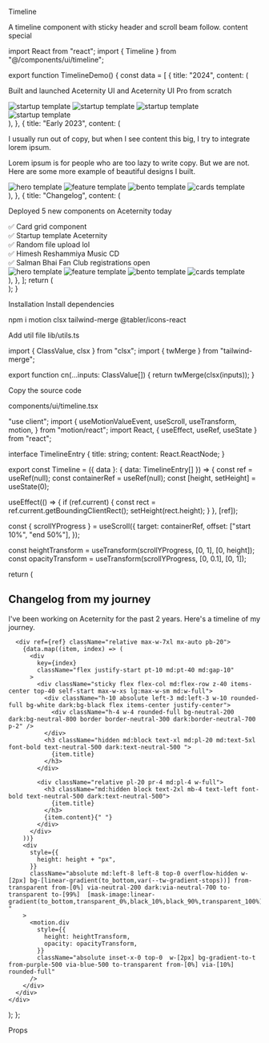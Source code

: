 Timeline

A timeline component with sticky header and scroll beam follow.
content
special

import React from "react";
import { Timeline } from "@/components/ui/timeline";

export function TimelineDemo() {
const data = [
{
title: "2024",
content: (
<div>
<p className="mb-8 text-xs font-normal text-neutral-800 md:text-sm dark:text-neutral-200">
Built and launched Aceternity UI and Aceternity UI Pro from scratch
</p>
<div className="grid grid-cols-2 gap-4">
<img
              src="https://assets.aceternity.com/templates/startup-1.webp"
              alt="startup template"
              width={500}
              height={500}
              className="h-20 w-full rounded-lg object-cover shadow-[0_0_24px_rgba(34,_42,_53,_0.06),_0_1px_1px_rgba(0,_0,_0,_0.05),_0_0_0_1px_rgba(34,_42,_53,_0.04),_0_0_4px_rgba(34,_42,_53,_0.08),_0_16px_68px_rgba(47,_48,_55,_0.05),_0_1px_0_rgba(255,_255,_255,_0.1)_inset] md:h-44 lg:h-60"
            />
<img
              src="https://assets.aceternity.com/templates/startup-2.webp"
              alt="startup template"
              width={500}
              height={500}
              className="h-20 w-full rounded-lg object-cover shadow-[0_0_24px_rgba(34,_42,_53,_0.06),_0_1px_1px_rgba(0,_0,_0,_0.05),_0_0_0_1px_rgba(34,_42,_53,_0.04),_0_0_4px_rgba(34,_42,_53,_0.08),_0_16px_68px_rgba(47,_48,_55,_0.05),_0_1px_0_rgba(255,_255,_255,_0.1)_inset] md:h-44 lg:h-60"
            />
<img
              src="https://assets.aceternity.com/templates/startup-3.webp"
              alt="startup template"
              width={500}
              height={500}
              className="h-20 w-full rounded-lg object-cover shadow-[0_0_24px_rgba(34,_42,_53,_0.06),_0_1px_1px_rgba(0,_0,_0,_0.05),_0_0_0_1px_rgba(34,_42,_53,_0.04),_0_0_4px_rgba(34,_42,_53,_0.08),_0_16px_68px_rgba(47,_48,_55,_0.05),_0_1px_0_rgba(255,_255,_255,_0.1)_inset] md:h-44 lg:h-60"
            />
<img
              src="https://assets.aceternity.com/templates/startup-4.webp"
              alt="startup template"
              width={500}
              height={500}
              className="h-20 w-full rounded-lg object-cover shadow-[0_0_24px_rgba(34,_42,_53,_0.06),_0_1px_1px_rgba(0,_0,_0,_0.05),_0_0_0_1px_rgba(34,_42,_53,_0.04),_0_0_4px_rgba(34,_42,_53,_0.08),_0_16px_68px_rgba(47,_48,_55,_0.05),_0_1px_0_rgba(255,_255,_255,_0.1)_inset] md:h-44 lg:h-60"
            />
</div>
</div>
),
},
{
title: "Early 2023",
content: (
<div>
<p className="mb-8 text-xs font-normal text-neutral-800 md:text-sm dark:text-neutral-200">
I usually run out of copy, but when I see content this big, I try to
integrate lorem ipsum.
</p>
<p className="mb-8 text-xs font-normal text-neutral-800 md:text-sm dark:text-neutral-200">
Lorem ipsum is for people who are too lazy to write copy. But we are
not. Here are some more example of beautiful designs I built.
</p>
<div className="grid grid-cols-2 gap-4">
<img
              src="https://assets.aceternity.com/pro/hero-sections.png"
              alt="hero template"
              width={500}
              height={500}
              className="h-20 w-full rounded-lg object-cover shadow-[0_0_24px_rgba(34,_42,_53,_0.06),_0_1px_1px_rgba(0,_0,_0,_0.05),_0_0_0_1px_rgba(34,_42,_53,_0.04),_0_0_4px_rgba(34,_42,_53,_0.08),_0_16px_68px_rgba(47,_48,_55,_0.05),_0_1px_0_rgba(255,_255,_255,_0.1)_inset] md:h-44 lg:h-60"
            />
<img
              src="https://assets.aceternity.com/features-section.png"
              alt="feature template"
              width={500}
              height={500}
              className="h-20 w-full rounded-lg object-cover shadow-[0_0_24px_rgba(34,_42,_53,_0.06),_0_1px_1px_rgba(0,_0,_0,_0.05),_0_0_0_1px_rgba(34,_42,_53,_0.04),_0_0_4px_rgba(34,_42,_53,_0.08),_0_16px_68px_rgba(47,_48,_55,_0.05),_0_1px_0_rgba(255,_255,_255,_0.1)_inset] md:h-44 lg:h-60"
            />
<img
              src="https://assets.aceternity.com/pro/bento-grids.png"
              alt="bento template"
              width={500}
              height={500}
              className="h-20 w-full rounded-lg object-cover shadow-[0_0_24px_rgba(34,_42,_53,_0.06),_0_1px_1px_rgba(0,_0,_0,_0.05),_0_0_0_1px_rgba(34,_42,_53,_0.04),_0_0_4px_rgba(34,_42,_53,_0.08),_0_16px_68px_rgba(47,_48,_55,_0.05),_0_1px_0_rgba(255,_255,_255,_0.1)_inset] md:h-44 lg:h-60"
            />
<img
              src="https://assets.aceternity.com/cards.png"
              alt="cards template"
              width={500}
              height={500}
              className="h-20 w-full rounded-lg object-cover shadow-[0_0_24px_rgba(34,_42,_53,_0.06),_0_1px_1px_rgba(0,_0,_0,_0.05),_0_0_0_1px_rgba(34,_42,_53,_0.04),_0_0_4px_rgba(34,_42,_53,_0.08),_0_16px_68px_rgba(47,_48,_55,_0.05),_0_1px_0_rgba(255,_255,_255,_0.1)_inset] md:h-44 lg:h-60"
            />
</div>
</div>
),
},
{
title: "Changelog",
content: (
<div>
<p className="mb-4 text-xs font-normal text-neutral-800 md:text-sm dark:text-neutral-200">
Deployed 5 new components on Aceternity today
</p>
<div className="mb-8">
<div className="flex items-center gap-2 text-xs text-neutral-700 md:text-sm dark:text-neutral-300">
✅ Card grid component
</div>
<div className="flex items-center gap-2 text-xs text-neutral-700 md:text-sm dark:text-neutral-300">
✅ Startup template Aceternity
</div>
<div className="flex items-center gap-2 text-xs text-neutral-700 md:text-sm dark:text-neutral-300">
✅ Random file upload lol
</div>
<div className="flex items-center gap-2 text-xs text-neutral-700 md:text-sm dark:text-neutral-300">
✅ Himesh Reshammiya Music CD
</div>
<div className="flex items-center gap-2 text-xs text-neutral-700 md:text-sm dark:text-neutral-300">
✅ Salman Bhai Fan Club registrations open
</div>
</div>
<div className="grid grid-cols-2 gap-4">
<img
              src="https://assets.aceternity.com/pro/hero-sections.png"
              alt="hero template"
              width={500}
              height={500}
              className="h-20 w-full rounded-lg object-cover shadow-[0_0_24px_rgba(34,_42,_53,_0.06),_0_1px_1px_rgba(0,_0,_0,_0.05),_0_0_0_1px_rgba(34,_42,_53,_0.04),_0_0_4px_rgba(34,_42,_53,_0.08),_0_16px_68px_rgba(47,_48,_55,_0.05),_0_1px_0_rgba(255,_255,_255,_0.1)_inset] md:h-44 lg:h-60"
            />
<img
              src="https://assets.aceternity.com/features-section.png"
              alt="feature template"
              width={500}
              height={500}
              className="h-20 w-full rounded-lg object-cover shadow-[0_0_24px_rgba(34,_42,_53,_0.06),_0_1px_1px_rgba(0,_0,_0,_0.05),_0_0_0_1px_rgba(34,_42,_53,_0.04),_0_0_4px_rgba(34,_42,_53,_0.08),_0_16px_68px_rgba(47,_48,_55,_0.05),_0_1px_0_rgba(255,_255,_255,_0.1)_inset] md:h-44 lg:h-60"
            />
<img
              src="https://assets.aceternity.com/pro/bento-grids.png"
              alt="bento template"
              width={500}
              height={500}
              className="h-20 w-full rounded-lg object-cover shadow-[0_0_24px_rgba(34,_42,_53,_0.06),_0_1px_1px_rgba(0,_0,_0,_0.05),_0_0_0_1px_rgba(34,_42,_53,_0.04),_0_0_4px_rgba(34,_42,_53,_0.08),_0_16px_68px_rgba(47,_48,_55,_0.05),_0_1px_0_rgba(255,_255,_255,_0.1)_inset] md:h-44 lg:h-60"
            />
<img
              src="https://assets.aceternity.com/cards.png"
              alt="cards template"
              width={500}
              height={500}
              className="h-20 w-full rounded-lg object-cover shadow-[0_0_24px_rgba(34,_42,_53,_0.06),_0_1px_1px_rgba(0,_0,_0,_0.05),_0_0_0_1px_rgba(34,_42,_53,_0.04),_0_0_4px_rgba(34,_42,_53,_0.08),_0_16px_68px_rgba(47,_48,_55,_0.05),_0_1px_0_rgba(255,_255,_255,_0.1)_inset] md:h-44 lg:h-60"
            />
</div>
</div>
),
},
];
return (
<div className="relative w-full overflow-clip">
<Timeline data={data} />
</div>
);
}

Installation
Install dependencies

npm i motion clsx tailwind-merge @tabler/icons-react

Add util file
lib/utils.ts

import { ClassValue, clsx } from "clsx";
import { twMerge } from "tailwind-merge";

export function cn(...inputs: ClassValue[]) {
return twMerge(clsx(inputs));
}

Copy the source code

components/ui/timeline.tsx

"use client";
import {
useMotionValueEvent,
useScroll,
useTransform,
motion,
} from "motion/react";
import React, { useEffect, useRef, useState } from "react";

interface TimelineEntry {
title: string;
content: React.ReactNode;
}

export const Timeline = ({ data }: { data: TimelineEntry[] }) => {
const ref = useRef<HTMLDivElement>(null);
const containerRef = useRef<HTMLDivElement>(null);
const [height, setHeight] = useState(0);

useEffect(() => {
if (ref.current) {
const rect = ref.current.getBoundingClientRect();
setHeight(rect.height);
}
}, [ref]);

const { scrollYProgress } = useScroll({
target: containerRef,
offset: ["start 10%", "end 50%"],
});

const heightTransform = useTransform(scrollYProgress, [0, 1], [0, height]);
const opacityTransform = useTransform(scrollYProgress, [0, 0.1], [0, 1]);

return (
<div
      className="w-full bg-white dark:bg-neutral-950 font-sans md:px-10"
      ref={containerRef}
    >
<div className="max-w-7xl mx-auto py-20 px-4 md:px-8 lg:px-10">
<h2 className="text-lg md:text-4xl mb-4 text-black dark:text-white max-w-4xl">
Changelog from my journey
</h2>
<p className="text-neutral-700 dark:text-neutral-300 text-sm md:text-base max-w-sm">
I&apos;ve been working on Aceternity for the past 2 years. Here&apos;s
a timeline of my journey.
</p>
</div>

      <div ref={ref} className="relative max-w-7xl mx-auto pb-20">
        {data.map((item, index) => (
          <div
            key={index}
            className="flex justify-start pt-10 md:pt-40 md:gap-10"
          >
            <div className="sticky flex flex-col md:flex-row z-40 items-center top-40 self-start max-w-xs lg:max-w-sm md:w-full">
              <div className="h-10 absolute left-3 md:left-3 w-10 rounded-full bg-white dark:bg-black flex items-center justify-center">
                <div className="h-4 w-4 rounded-full bg-neutral-200 dark:bg-neutral-800 border border-neutral-300 dark:border-neutral-700 p-2" />
              </div>
              <h3 className="hidden md:block text-xl md:pl-20 md:text-5xl font-bold text-neutral-500 dark:text-neutral-500 ">
                {item.title}
              </h3>
            </div>

            <div className="relative pl-20 pr-4 md:pl-4 w-full">
              <h3 className="md:hidden block text-2xl mb-4 text-left font-bold text-neutral-500 dark:text-neutral-500">
                {item.title}
              </h3>
              {item.content}{" "}
            </div>
          </div>
        ))}
        <div
          style={{
            height: height + "px",
          }}
          className="absolute md:left-8 left-8 top-0 overflow-hidden w-[2px] bg-[linear-gradient(to_bottom,var(--tw-gradient-stops))] from-transparent from-[0%] via-neutral-200 dark:via-neutral-700 to-transparent to-[99%]  [mask-image:linear-gradient(to_bottom,transparent_0%,black_10%,black_90%,transparent_100%)] "
        >
          <motion.div
            style={{
              height: heightTransform,
              opacity: opacityTransform,
            }}
            className="absolute inset-x-0 top-0  w-[2px] bg-gradient-to-t from-purple-500 via-blue-500 to-transparent from-[0%] via-[10%] rounded-full"
          />
        </div>
      </div>
    </div>

);
};

Props
